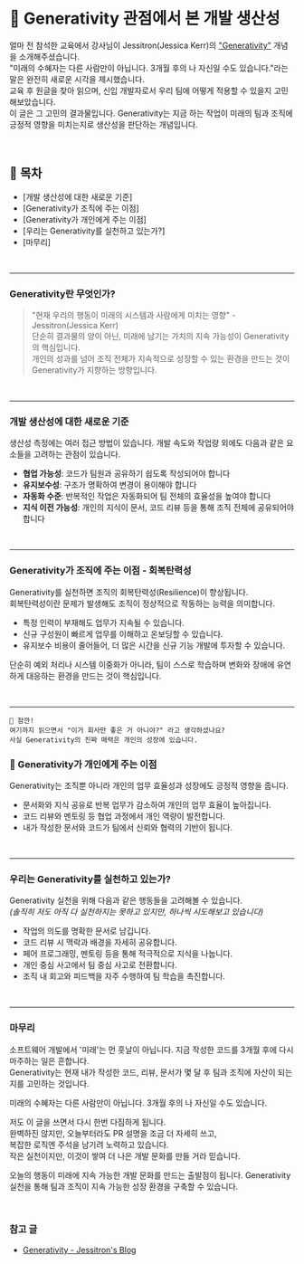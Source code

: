 # 🌱 Generativity 관점에서 본 개발 생산성

얼마 전 참석한 교육에서 강사님이 Jessitron(Jessica Kerr)의 ["Generativity"](https://jessitron.com/2019/08/11/generativity/) 개념을 소개해주셨습니다. <br>
"미래의 수혜자는 다른 사람만이 아닙니다. 3개월 후의 나 자신일 수도 있습니다."라는 말은 완전히 새로운 시각을 제시했습니다. <br>
교육 후 원글을 찾아 읽으며, 신입 개발자로서 우리 팀에 어떻게 적용할 수 있을지 고민해보았습니다. <br>
이 글은 그 고민의 결과물입니다.
Generativity는 지금 하는 작업이 미래의 팀과 조직에 긍정적 영향을 미치는지로 생산성을 판단하는 개념입니다.



<br>

## 📑 목차
- [개발 생산성에 대한 새로운 기준]
- [Generativity가 조직에 주는 이점]
- [Generativity가 개인에게 주는 이점]
- [우리는 Generativity를 실천하고 있는가?]
- [마무리]

<br>

---

### Generativity란 무엇인가?
> "현재 우리의 행동이 미래의 시스템과 사람에게 미치는 영향" - Jessitron(Jessica Kerr) <br>
단순히 결과물의 양이 아닌, 미래에 남기는 가치의 지속 가능성이 Generativity의 핵심입니다. <br>
개인의 성과를 넘어 조직 전체가 지속적으로 성장할 수 있는 환경을 만드는 것이 Generativity가 지향하는 방향입니다.

<br>

---


### 개발 생산성에 대한 새로운 기준
생산성 측정에는 여러 접근 방법이 있습니다. 개발 속도와 작업량 외에도 다음과 같은 요소들을 고려하는 관점이 있습니다.

- **협업 가능성**: 코드가 팀원과 공유하기 쉽도록 작성되어야 합니다
- **유지보수성**: 구조가 명확하여 변경이 용이해야 합니다
- **자동화 수준**: 반복적인 작업은 자동화되어 팀 전체의 효율성을 높여야 합니다
- **지식 이전 가능성**: 개인의 지식이 문서, 코드 리뷰 등을 통해 조직 전체에 공유되어야 합니다

<br>

---
 
### Generativity가 조직에 주는 이점 - 회복탄력성
Generativity를 실천하면 조직의 회복탄력성(Resilience)이 향상됩니다. <br>
회복탄력성이란 문제가 발생해도 조직이 정상적으로 작동하는 능력을 의미합니다. <br>

- 특정 인력이 부재해도 업무가 지속될 수 있습니다.
- 신규 구성원이 빠르게 업무를 이해하고 온보딩할 수 있습니다.
- 유지보수 비용이 줄어들어, 더 많은 시간을 신규 기능 개발에 투자할 수 있습니다.


단순히 예외 처리나 시스템 이중화가 아니라,
팀이 스스로 학습하며 변화와 장애에 유연하게 대응하는 환경을 만드는 것이 핵심입니다.

<br>

---

```
🤔 잠깐!
여기까지 읽으면서 "이거 회사만 좋은 거 아니야?" 라고 생각하셨나요?  
사실 Generativity의 진짜 매력은 개인의 성장에 있습니다.
```


### 🚀  Generativity가 개인에게 주는 이점
Generativity는 조직뿐 아니라 개인의 업무 효율성과 성장에도 긍정적 영향을 줍니다.

- 문서화와 지식 공유로 반복 업무가 감소하여 개인의 업무 효율이 높아집니다.<br>
- 코드 리뷰와 멘토링 등 협업 과정에서 개인 역량이 발전합니다.
- 내가 작성한 문서와 코드가 팀에서 신뢰와 협력의 기반이 됩니다.

<br>

---

### 우리는 Generativity를 실천하고 있는가?
Generativity 실천을 위해 다음과 같은 행동들을 고려해볼 수 있습니다.<br>
*(솔직히 저도 아직 다 실천하지는 못하고 있지만, 하나씩 시도해보고 있습니다)*

- 작업의 의도를 명확한 문서로 남깁니다.
- 코드 리뷰 시 맥락과 배경을 자세히 공유합니다.
- 페어 프로그래밍, 멘토링 등을 통해 적극적으로 지식을 나눕니다.
- 개인 중심 사고에서 팀 중심 사고로 전환합니다.
- 조직 내 회고와 피드백을 자주 수행하여 팀 학습을 촉진합니다.
 
<br>

---

### 마무리
소프트웨어 개발에서 '미래'는 먼 훗날이 아닙니다. 지금 작성한 코드를 3개월 후에 다시 마주하는 일은 흔합니다.<br>
Generativity는 현재 내가 작성한 코드, 리뷰, 문서가 몇 달 후 팀과 조직에 자산이 되는지를 고민하는 것입니다.

미래의 수혜자는 다른 사람만이 아닙니다. 3개월 후의 나 자신일 수도 있습니다.

저도 이 글을 쓰면서 다시 한번 다짐하게 됩니다. <br>
완벽하진 않지만, 오늘부터라도 PR 설명을 조금 더 자세히 쓰고, <br>
복잡한 로직엔 주석을 남기려 노력하고 있습니다. <br>
작은 실천이지만, 이것이 쌓여 더 나은 개발 문화를 만들 거라 믿습니다.

오늘의 행동이 미래에 지속 가능한 개발 문화를 만드는 출발점이 됩니다.
Generativity 실천을 통해 팀과 조직이 지속 가능한 성장 환경을 구축할 수 있습니다.

<br>

### 참고 글
- [Generativity - Jessitron's Blog](https://jessitron.com/2019/08/11/generativity/)
